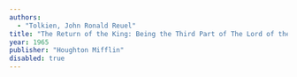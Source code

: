 ```yaml
---
authors:
  - "Tolkien, John Ronald Reuel"
title: "The Return of the King: Being the Third Part of The Lord of the Rings"
year: 1965
publisher: "Houghton Mifflin"
disabled: true
---
```

